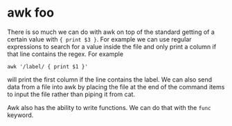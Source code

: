 # awk foo

There is so much we can do with awk on top of the standard getting of a
certain value with `{ print $3 }`.
For example we can use regular expressions to search for a value inside
the file and only print a column if that line contains the regex. For
example
```
awk '/label/ { print $1 }'
```
will print the first column if the line contains the label. 
We can also send data from a file into awk by placing the file at the
end of the command items to input the file rather than piping it from cat.

Awk also has the ability to write functions. We can do that with the
`func` keyword.

